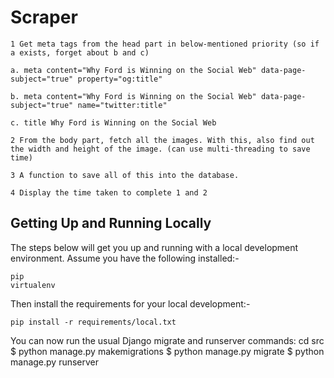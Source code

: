 Scraper
=========

	1 Get meta tags from the head part in below-mentioned priority (so if a exists, forget about b and c)

	a. meta content="Why Ford is Winning on the Social Web" data-page-subject="true" property="og:title" 

	b. meta content="Why Ford is Winning on the Social Web" data-page-subject="true" name="twitter:title" 

	c. title Why Ford is Winning on the Social Web

	2 From the body part, fetch all the images. With this, also find out the width and height of the image. (can use multi-threading to save time)

	3 A function to save all of this into the database.

	4 Display the time taken to complete 1 and 2



Getting Up and Running Locally
---------------------


The steps below will get you up and running with a local development environment. Assume you have the following installed:-

	pip
	virtualenv


Then install the requirements for your local development:-

	pip install -r requirements/local.txt



You can now run the usual Django migrate and runserver commands:
	cd src
	$ python manage.py makemigrations
	$ python manage.py migrate
	$ python manage.py runserver





